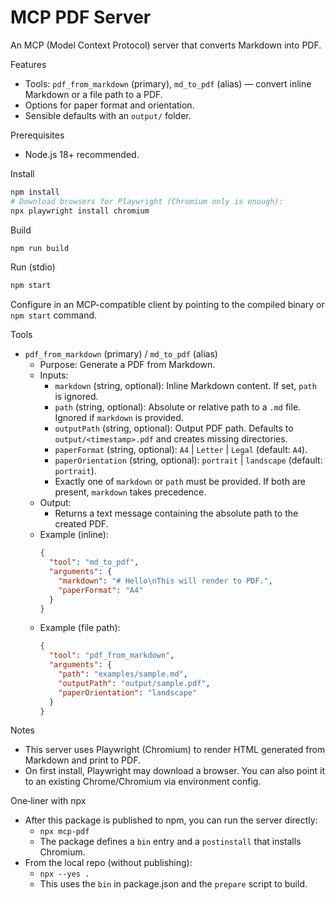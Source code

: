 MCP PDF Server
===============

An MCP (Model Context Protocol) server that converts Markdown into PDF.

Features
- Tools: `pdf_from_markdown` (primary), `md_to_pdf` (alias) — convert inline Markdown or a file path to a PDF.
- Options for paper format and orientation.
- Sensible defaults with an `output/` folder.

Prerequisites
- Node.js 18+ recommended.

Install
```sh
npm install
# Download browsers for Playwright (Chromium only is enough):
npx playwright install chromium
```

Build
```sh
npm run build
```

Run (stdio)
```sh
npm start
```

Configure in an MCP-compatible client by pointing to the compiled binary or `npm start` command.

Tools
- `pdf_from_markdown` (primary) / `md_to_pdf` (alias)
  - Purpose: Generate a PDF from Markdown.
  - Inputs:
    - `markdown` (string, optional): Inline Markdown content. If set, `path` is ignored.
    - `path` (string, optional): Absolute or relative path to a `.md` file. Ignored if `markdown` is provided.
    - `outputPath` (string, optional): Output PDF path. Defaults to `output/<timestamp>.pdf` and creates missing directories.
    - `paperFormat` (string, optional): `A4` | `Letter` | `Legal` (default: `A4`).
    - `paperOrientation` (string, optional): `portrait` | `landscape` (default: `portrait`).
    - Exactly one of `markdown` or `path` must be provided. If both are present, `markdown` takes precedence.
  - Output:
    - Returns a text message containing the absolute path to the created PDF.
  - Example (inline):
    ```json
    {
      "tool": "md_to_pdf",
      "arguments": {
        "markdown": "# Hello\nThis will render to PDF.",
        "paperFormat": "A4"
      }
    }
    ```
  - Example (file path):
    ```json
    {
      "tool": "pdf_from_markdown",
      "arguments": {
        "path": "examples/sample.md",
        "outputPath": "output/sample.pdf",
        "paperOrientation": "landscape"
      }
    }
    ```

Notes
- This server uses Playwright (Chromium) to render HTML generated from Markdown and print to PDF.
- On first install, Playwright may download a browser. You can also point it to an existing Chrome/Chromium via environment config.

One‑liner with npx
- After this package is published to npm, you can run the server directly:
  - `npx mcp-pdf`
  - The package defines a `bin` entry and a `postinstall` that installs Chromium.
- From the local repo (without publishing):
  - `npx --yes .`
  - This uses the `bin` in package.json and the `prepare` script to build.
